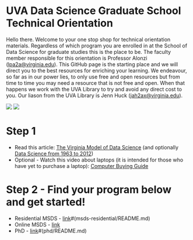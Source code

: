# UVA Data Science Graduate School Technical Orientation
Hello there. Welcome to your one stop shop for technical orientation materials. Regardless of which program you are enrolled in at the School of Data Science for graduate studies this is the place to be. The faculty member responsible for this orientation is Professor Alonzi (lpa2a@virginia.edu). This GitHub page is the starting place and we will direct you to the best resources for enriching your learning. We endeavour, so far as in our power lies, to only use free and open resources but from time to time you may need a resource that is not free and open. When that happens we work with the UVA Library to try and avoid any direct cost to you. Our liason from the UVA Library is Jenn Huck (jah2ax@virginia.edu).

![](content/images/alonzi.png) ![](content/images/huck.png)

# Step 1
* Read this article: [The Virginia Model of Data Science](https://arxiv.org/abs/2311.07631) (and optionally [Data Science from 1963 to 2012](https://arxiv.org/abs/2311.03292))
* Optional - Watch this video about laptops (it is intended for those who have yet to purchase a laptop): [Computer Buying Guide](https://youtu.be/VE5TSJSfLXc?si=pmF3K_u8EmPH_Y1z)

# Step 2 - Find your program below and get started!
* Residential MSDS - [link](https://github.com/UVADS/orientation-technical/tree/main/workshops/local-computing)#(msds-residential/README.md)
* Online MSDS - [link](msds-online/README.md)
* PhD - [link](https://github.com/UVADS/orientation-technical/tree/main/workshops/local-computing)#(phd/README.md)


